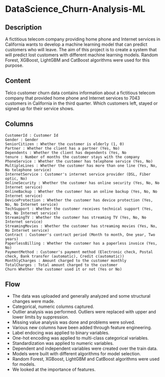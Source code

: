 # DataScience_Churn-Analysis-ML
## Description
A fictitious telecom company providing home phone and Internet services in California wants to develop a machine learning model that can predict customers who will leave. The aim of this project is to create a system that will predict lost customers with different machine learning models. Random Forest, XGBoost, LightGBM and CatBoost algorithms were used for this purpose.
## Content
Telco customer churn data contains information about a fictitious telecom company that provided home phone and Internet services to 7043 customers in California in the third quarter. Which customers left, stayed or signed up for their service shows.
## Columns
    CustomerId : Customer Id
    Gender : Gender
    SeniorCitizen : Whether the customer is elderly (1, 0)
    Partner : Whether the client has a partner (Yes, No)
    Dependents : Whether the client has dependents (Yes, No
    tenure : Number of months the customer stays with the company
    PhoneService : Whether the customer has telephone service (Yes, No)
    MultipleLines : Whether the customer has more than one line (Yes, No, No telephone service)
    InternetService : Customer's internet service provider (DSL, Fiber optic, No)
    OnlineSecurity : Whether the customer has online security (Yes, No, No Internet service)
    OnlineBackup : Whether the customer has an online backup (Yes, No, No Internet service)
    DeviceProtection : Whether the customer has device protection (Yes, No, No Internet service)
    TechSupport : Whether the customer receives technical support (Yes, No, No Internet service)
    StreamingTV : Whether the customer has streaming TV (Yes, No, No Internet service)
    StreamingMovies : Whether the customer has streaming movies (Yes, No, No Internet service)
    Contract : Customer's contract period (Month to month, One year, Two years)
    PaperlessBilling : Whether the customer has a paperless invoice (Yes, No)
    PaymentMethod : Customer's payment method (Electronic check, Postal check, Bank transfer (automatic), Credit c(automatic))
    MonthlyCharges : Amount charged to the customer monthly
    TotalCharges : Total amount charged to the customer
    Churn Whether the customer used it or not (Yes or No)

## Flow
- The data was uploaded and generally analyzed and some structural changes were made.
- Categorical, numeric columns captured.
- Outlier analysis was performed. Outliers were replaced with upper and lower limits by suppression.
- Missing value analysis was done and problems were solved.
- Various new columns have been added through feature engineering.
- Label endocing was applied to binary variables.
- One-hot encoding was applied to multi-class categorical variables.
- Standardization was applied to numeric variables.
- Dependent and independent variables were created over the train data.
- Models were built with different algorithms for model selection.
- Random Forest, XGBoost, LightGBM and CatBoost algorithms were used for models.
- We looked at the importance of features. 
